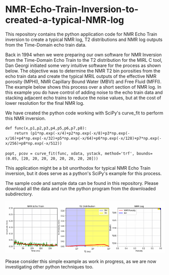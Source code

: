 # NMR-Echo-Train-Inversion-to-created-a-typical-NMR-log
This repository contains the python application code for NMR Echo Train inversion to create a typical NMR log, T2 distributions and NMR log outputs from the Time-Domain echo train data. 

Back in 1994 when we were preparing our own software for NMR Inversion from the Time-Domain Echo Train to the T2 distribution for the MIRL C tool, Dan Georgi initiated some very intuitive software for the process as shown below. The objective was to determine the NMR T2 bin porosities from the echo train data and create the typical MRIL outputs of the effective NMR porosity (MPHI), NMR Capillary Bound Water (MBVI) and Free Fluid (MFFI). The example below shows this process over a short section of NMR log. In this example you do have control of adding noise to the echo train data and stacking adjacent echo trains to reduce the noise values, but at the cost of lower resolution for the final NMR log. 

We have created the python code working with SciPy's curve_fit to perform this NMR inversion. 

    def func(x,p1,p2,p3,p4,p5,p6,p7,p8):
        return (p1*np.exp(-x/4)+p2*np.exp(-x/8)+p3*np.exp(-x/16)+p4*np.exp(-x/32)+p5*np.exp(-x/64)+p6*np.exp(-x/128)+p7*np.exp(-x/256)+p8*np.exp(-x/512))

    popt, pcov = curve_fit(func, xdata, ystack, method='trf', bounds=(0.05, [20, 20, 20, 20, 20, 20, 20, 20]))

This application might be a bit unorthodox for typical NMR Echo Train inversion, but it does serve as a python's SciPy's example for this process. 

The sample code and sample data can be found in this repository. Please download all the data and run the python program from the downloaded subdirectory. 

![Geolog_Image](NMR_log.gif)

Please consider this simple example as work in progress, as we are now investigating other python techniques too. 
